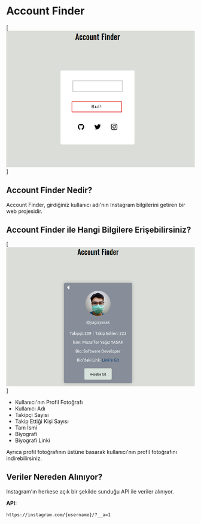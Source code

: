 # Account Finder
[![AccountFinder](images/finder.png)]

## Account Finder Nedir?
Account Finder, girdiğiniz kullanıcı adı'nın Instagram bilgilerini getiren bir web projesidir.

## Account Finder ile Hangi Bilgilere Erişebilirsiniz?
[![AccountFinder Back](images/finder_2.png)]

- Kullanıcı'nın Profil Fotoğrafı
- Kullanıcı Adı
- Takipçi Sayısı
- Takip Ettiği Kişi Sayısı
- Tam İsmi
- Biyografi
- Biyografi Linki

Ayrıca profil fotoğrafının üstüne basarak kullanıcı'nın profil fotoğrafını indirebilirsiniz.

## Veriler Nereden Alınıyor?
Instagram'ın herkese açık bir şekilde sunduğu API ile veriler alınıyor.

**API:**

    https://instagram.com/{username}/?__a=1
